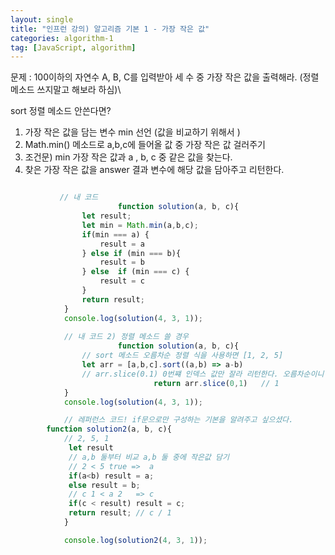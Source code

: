 ```yaml
---
layout: single
title: "인프런 강의) 알고리즘 기본 1 - 가장 작은 값"
categories: algorithm-1 
tag: [JavaScript, algorithm]
---
```


문제 : 100이하의 자연수 A, B, C를 입력받아 세 수 중 가장 작은 값을 출력해라. (정렬 메소드 쓰지말고 해보라 하심)\

sort 정렬 메소드 안쓴다면?

1) 가장 작은 값을 담는 변수 min 선언 (값을 비교하기 위해서 )
2) Math.min() 메소드로 a,b,c에 들어올 값 중 가장 작은 값 걸러주기 
3) 조건문) min 가장 작은 값과  a , b, c 중 같은 값을 찾는다.
4) 찾은 가장 작은 값을 answer 결과 변수에 해당 값을 담아주고 리턴한다.

```js

           // 내 코드
						function solution(a, b, c){
                let result;
                let min = Math.min(a,b,c);
                if(min === a) {
                    result = a
                } else if (min === b){
                    result = b
                } else  if (min === c) {
                    result = c
                }
                return result;
            }
            console.log(solution(4, 3, 1));
					
            // 내 코드 2) 정렬 메소드 쓸 경우 
						function solution(a, b, c){
                // sort 메소드 오름차순 정렬 식을 사용하면 [1, 2, 5]
                let arr = [a,b,c].sort((a,b) => a-b)
                // arr.slice(0.1) 0번쨰 인덱스 값만 잘라 리턴한다. 오름차순이니 가장 작은 값
								return arr.slice(0,1)   // 1
            }
            console.log(solution(4, 3, 1));

            // 레퍼런스 코드! if문으로만 구성하는 기본을 알려주고 싶으셨다.
        function solution2(a, b, c){
            // 2, 5, 1 
             let result
             // a,b 둘부터 비교 a,b 둘 중에 작은값 담기
             // 2 < 5 true =>  a
             if(a<b) result = a;
             else result = b;
             // c 1 < a 2   => c
             if(c < result) result = c;
             return result; // c / 1
            }

            console.log(solution2(4, 3, 1));
```



​           
